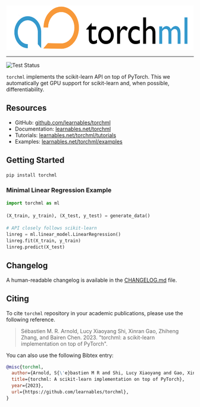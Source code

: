 <p align="center"><img src="/assets/images/torchml-logo.png" height="120px" /></p>

--------------------------------------------------------------------------------

![Test Status](https://github.com/learnables/torchml/workflows/Testing/badge.svg?branch=master)

`torchml` implements the scikit-learn API on top of PyTorch.
This we automatically get GPU support for scikit-learn and, when possible, differentiability.

## Resources

- GitHub: [github.com/learnables/torchml](http://github.com/learnables/torchml)
- Documentation: [learnables.net/torchml](http://learnables.net/torchml/)
- Tutorials: [learnables.net/torchml/tutorials](http://learnables.net/torchml/tutorials/linear_model/)
- Examples: [learnables.net/torchml/examples](https://github.com/learnables/torchml/tree/master/examples)

## Getting Started

`pip install torchml`

### Minimal Linear Regression Example

~~~python
import torchml as ml

(X_train, y_train), (X_test, y_test) = generate_data()

# API closely follows scikit-learn
linreg = ml.linear_model.LinearRegression()
linreg.fit(X_train, y_train)
linreg.predict(X_test)
~~~

## Changelog

A human-readable changelog is available in the [CHANGELOG.md](./CHANGELOG.md) file.

## Citing

To cite `torchml` repository in your academic publications, please use the following reference.

>  Sébastien M. R. Arnold, Lucy Xiaoyang Shi, Xinran Gao, Zhiheng Zhang, and Bairen Chen. 2023. "torchml: a scikit-learn implementation on top of PyTorch".

You can also use the following Bibtex entry:

~~~bib
@misc{torchml,
  author={Arnold, S{\'e}bastien M R and Shi, Lucy Xiaoyang and Gao, Xinran and Zhang, Zhiheng and Chen, Bairen},
  title={torchml: A scikit-learn implementation on top of PyTorch},
  year={2023},
  url={https://github.com/learnables/torchml},
}
~~~
